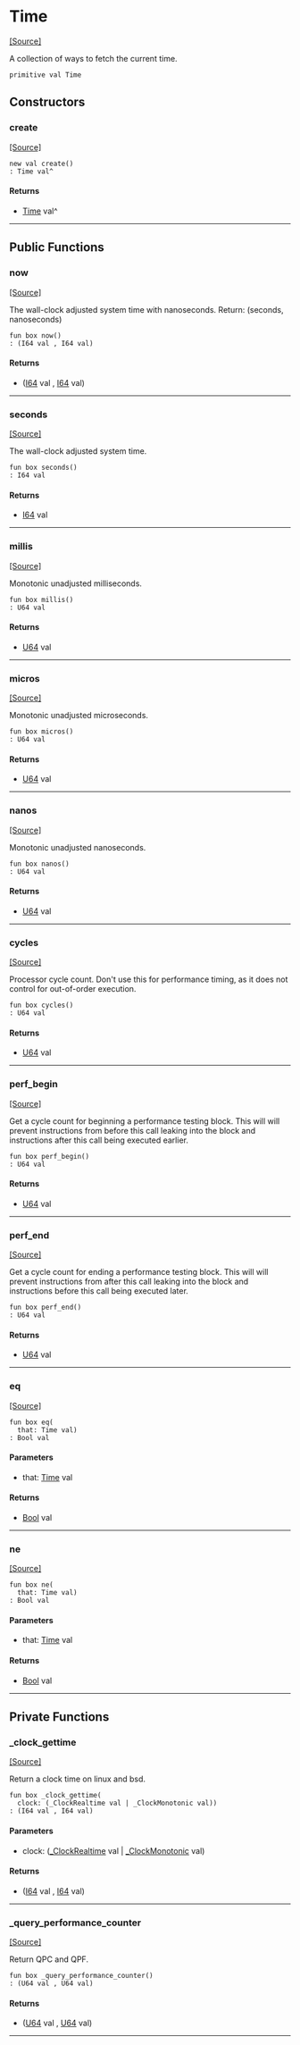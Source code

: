 # Time
<span class="source-link">[[Source]](src/time/time.md#L38)</span>

A collection of ways to fetch the current time.


```pony
primitive val Time
```

## Constructors

### create
<span class="source-link">[[Source]](src/time/time.md#L38)</span>


```pony
new val create()
: Time val^
```

#### Returns

* [Time](time-Time.md) val^

---

## Public Functions

### now
<span class="source-link">[[Source]](src/time/time.md#L42)</span>


The wall-clock adjusted system time with nanoseconds.
Return: (seconds, nanoseconds)


```pony
fun box now()
: (I64 val , I64 val)
```

#### Returns

* ([I64](builtin-I64.md) val , [I64](builtin-I64.md) val)

---

### seconds
<span class="source-link">[[Source]](src/time/time.md#L65)</span>


The wall-clock adjusted system time.


```pony
fun box seconds()
: I64 val
```

#### Returns

* [I64](builtin-I64.md) val

---

### millis
<span class="source-link">[[Source]](src/time/time.md#L71)</span>


Monotonic unadjusted milliseconds.


```pony
fun box millis()
: U64 val
```

#### Returns

* [U64](builtin-U64.md) val

---

### micros
<span class="source-link">[[Source]](src/time/time.md#L87)</span>


Monotonic unadjusted microseconds.


```pony
fun box micros()
: U64 val
```

#### Returns

* [U64](builtin-U64.md) val

---

### nanos
<span class="source-link">[[Source]](src/time/time.md#L103)</span>


Monotonic unadjusted nanoseconds.


```pony
fun box nanos()
: U64 val
```

#### Returns

* [U64](builtin-U64.md) val

---

### cycles
<span class="source-link">[[Source]](src/time/time.md#L119)</span>


Processor cycle count. Don't use this for performance timing, as it does
not control for out-of-order execution.


```pony
fun box cycles()
: U64 val
```

#### Returns

* [U64](builtin-U64.md) val

---

### perf_begin
<span class="source-link">[[Source]](src/time/time.md#L126)</span>


Get a cycle count for beginning a performance testing block. This will
will prevent instructions from before this call leaking into the block and
instructions after this call being executed earlier.


```pony
fun box perf_begin()
: U64 val
```

#### Returns

* [U64](builtin-U64.md) val

---

### perf_end
<span class="source-link">[[Source]](src/time/time.md#L139)</span>


Get a cycle count for ending a performance testing block. This will
will prevent instructions from after this call leaking into the block and
instructions before this call being executed later.


```pony
fun box perf_end()
: U64 val
```

#### Returns

* [U64](builtin-U64.md) val

---

### eq
<span class="source-link">[[Source]](src/time/time.md#L42)</span>


```pony
fun box eq(
  that: Time val)
: Bool val
```
#### Parameters

*   that: [Time](time-Time.md) val

#### Returns

* [Bool](builtin-Bool.md) val

---

### ne
<span class="source-link">[[Source]](src/time/time.md#L42)</span>


```pony
fun box ne(
  that: Time val)
: Bool val
```
#### Parameters

*   that: [Time](time-Time.md) val

#### Returns

* [Bool](builtin-Bool.md) val

---

## Private Functions

### _clock_gettime
<span class="source-link">[[Source]](src/time/time.md#L154)</span>


Return a clock time on linux and bsd.


```pony
fun box _clock_gettime(
  clock: (_ClockRealtime val | _ClockMonotonic val))
: (I64 val , I64 val)
```
#### Parameters

*   clock: ([_ClockRealtime](time-_ClockRealtime.md) val | [_ClockMonotonic](time-_ClockMonotonic.md) val)

#### Returns

* ([I64](builtin-I64.md) val , [I64](builtin-I64.md) val)

---

### _query_performance_counter
<span class="source-link">[[Source]](src/time/time.md#L170)</span>


Return QPC and QPF.


```pony
fun box _query_performance_counter()
: (U64 val , U64 val)
```

#### Returns

* ([U64](builtin-U64.md) val , [U64](builtin-U64.md) val)

---

